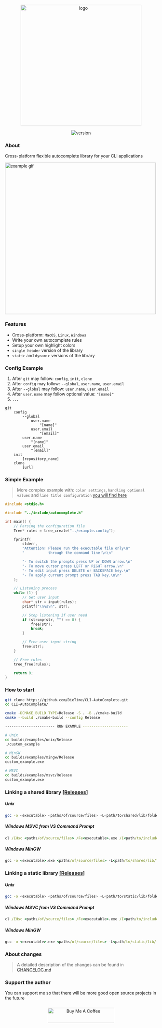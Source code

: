 <p align="center">
  <img src="https://i.ibb.co/41pL50L/Group-1.png" width="400" alt="logo">
</p>
<p align="center">
  <img src="https://img.shields.io/badge/version-2.0.1-b.svg" alt="version">
</p>

### About
Cross-platform flexible autocomplete library for your CLI applications
  
<img src="https://s7.gifyu.com/images/example3316d0de48f02022.gif" alt="example gif" width="500">

### Features
- Cross-platform: `MacOS`, `Linux`, `Windows`
- Write your own autocomplete rules
- Setup your own highlight colors
- `single header` version of the library
- `static` and `dynamic` versions of the library

### Config Example
1. After `git` may follow: `config`, `init`, `clone`
2. After `config` may follow: `--global`, `user.name`, `user.email`
3. After `--global` may follow: `user.name`, `user.email`
4. After `user.name` may follow optional value: `"[name]"`
5. `...`
```
git
    config
        --global
            user.name
                "[name]"
            user.email
                "[email]"
        user.name
            "[name]"
        user.email
            "[email]"
    init
        [repository_name]
    clone
        [url]
```

### Simple Example
> More complex example with: `color settings`, `handling optional values` and `line title configuration` [you will find here](examples/custom_input.c)
```cpp
#include <stdio.h>

#include "../include/autocomplete.h"

int main() {
    // Parsing the configuration file
    Tree* rules = tree_create("../example.config");

    fprintf(
        stderr,
        "Attention! Please run the executable file only\n"
        "           through the command line!\n\n"

        "- To switch the prompts press UP or DOWN arrow.\n"
        "- To move cursor press LEFT or RIGHT arrow.\n"
        "- To edit input press DELETE or BACKSPACE key.\n"
        "- To apply current prompt press TAB key.\n\n"
    );

    // Listening process
    while (1) {
        // Get user input
        char* str = input(rules);
        printf("\n%s\n", str);

        // Stop listening if user need
        if (strcmp(str, "") == 0) {
            free(str);
            break;
        }

        // Free user input string
        free(str);
    }

    // Free rules
    tree_free(rules);

    return 0;
}
```

### How to start
```bash
git clone https://github.com/DieTime/CLI-AutoComplete.git
cd CLI-AutoComplete/

cmake -DCMAKE_BUILD_TYPE=Release -S . -B ./cmake-build 
cmake --build ./cmake-build --config Release

----------------------- RUN EXAMPLE ---------------------

# Unix
cd builds/examples/unix/Release
./custom_example

# MinGW
cd builds/examples/mingw/Release
custom_example.exe

# MSVC
cd builds/examples/msvc/Release
custom_example.exe
```

### Linking a shared library [[Releases]](https://github.com/DieTime/CLI-Autocomplete/releases/tag/v2.0.0-shared)

##### Unix
```bash
gcc -o <executable> <paths/of/source/files> -L<path/to/shared/lib/folder> -I<path/to/include/folder> -lcliac -Wl,-rpath,<path/to/shared/lib/folder>
```

##### Windows MSVC from VS Command Prompt
```cmd
cl /EHsc <paths/of/source/files> /Fe<executable>.exe /I<path/to/include/folder> /link <path/to/shared/lib/file(.lib)>
```

##### Windows MinGW
```cmd
gcc -o <executable>.exe <paths/of/source/files> -L<path/to/shared/lib/folder> -I<path/to/include/folder> -lcliac
```

### Linking a static library [[Releases]](https://github.com/DieTime/CLI-Autocomplete/releases/tag/v2.0.0-static)

##### Unix
```bash
gcc -o <executable> <paths/of/source/files> -L<path/to/static/lib/folder> -I<path/to/include/folder> -lcliac
```

##### Windows MSVC from VS Command Prompt
```cmd
cl /EHsc <paths/of/source/files> /Fe<executable>.exe /I<path/to/include/folder> /link <path/to/static/lib/file(.lib)>
```

##### Windows MinGW
```cmd
gcc -o <executable>.exe <paths/of/source/files> -L<path/to/static/lib/folder> -I<path/to/include/folder> -lcliac
```

### About changes
> A detailed description of the changes can be found in [CHANGELOG.md](CHANGELOG.md)

### Support the author
You can support me so that there will be more good open source projects in the future
<p align="center" style="padding: 10px 0 20px 0">
  <a href="https://www.buymeacoffee.com/glazzkoff" target="_blank">
    <img src="https://cdn.buymeacoffee.com/buttons/default-orange.png" alt="Buy Me A Coffee" height="50" width="220">
  </a>
</p>
